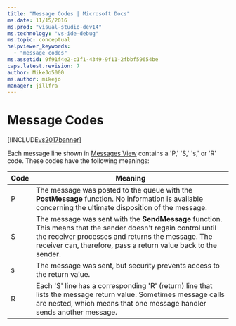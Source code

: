```yaml
---
title: "Message Codes | Microsoft Docs"
ms.date: 11/15/2016
ms.prod: "visual-studio-dev14"
ms.technology: "vs-ide-debug"
ms.topic: conceptual
helpviewer_keywords: 
  - "message codes"
ms.assetid: 9f91f4e2-c1f1-4349-9f11-2fbbf59654be
caps.latest.revision: 7
author: MikeJo5000
ms.author: mikejo
manager: jillfra
---
```

# Message Codes
[!INCLUDE[vs2017banner](../includes/vs2017banner.md)]

Each message line shown in [Messages View](../debugger/messages-view.md) contains a 'P,' 'S,' 's,' or 'R' code. These codes have the following meanings:  
  
|Code|Meaning|  
|----------|-------------|  
|P|The message was posted to the queue with the **PostMessage** function. No information is available concerning the ultimate disposition of the message.|  
|S|The message was sent with the **SendMessage** function. This means that the sender doesn't regain control until the receiver processes and returns the message. The receiver can, therefore, pass a return value back to the sender.|  
|s|The message was sent, but security prevents access to the return value.|  
|R|Each 'S' line has a corresponding 'R' (return) line that lists the message return value. Sometimes message calls are nested, which means that one message handler sends another message.|
